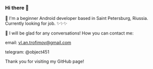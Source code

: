 ### Hi there 👋

📱 I'm a beginner Android developer based in Saint Petersburg, Riussia. Currently looking for job. ✨✨✨

💬 I will be glad for any conversations! How you can contact me:

email: vl.an.trofimov@gmail.com

telegram: @object451

Thank you for visiting my GitHub page!

<!--
**vlatrof/vlatrof** is a ✨ _special_ ✨ repository because its `README.md` (this file) appears on your GitHub profile.

Here are some ideas to get you started:

- 🔭 I’m currently working on ...
- 🌱 I’m currently learning ...
- 👯 I’m looking to collaborate on ...
- 🤔 I’m looking for help with ...
- 💬 Ask me about ...
- 📫 How to reach me: ...
- 😄 Pronouns: ...
- ⚡ Fun fact: ...
-->

